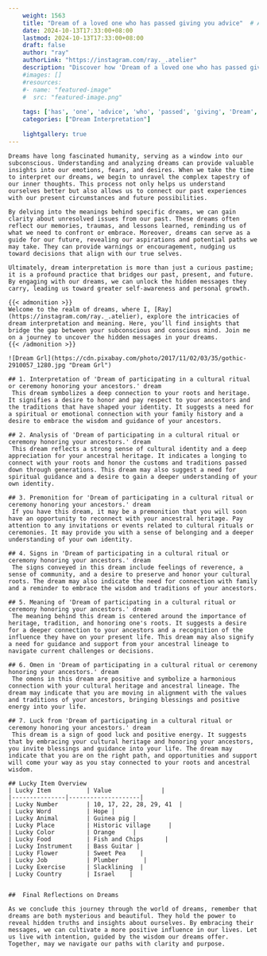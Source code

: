 ```yaml
---
    weight: 1563
    title: "Dream of a loved one who has passed giving you advice"  # Assuming 'title' column exists
    date: 2024-10-13T17:33:00+08:00
    lastmod: 2024-10-13T17:33:00+08:00
    draft: false
    author: "ray"
    authorLink: "https://instagram.com/ray._.atelier"
    description: "Discover how 'Dream of a loved one who has passed giving you advice' can interpret your future and uncover its significant meanings in your life."
    #images: []
    #resources:
    #- name: "featured-image"
    #  src: "featured-image.png"
    
    tags: ['has', 'one', 'advice', 'who', 'passed', 'giving', 'Dream', 'a', 'loved', 'of', 'you']
    categories: ["Dream Interpretation"]
    
    lightgallery: true
---
```

    
    Dreams have long fascinated humanity, serving as a window into our subconscious. Understanding and analyzing dreams can provide valuable insights into our emotions, fears, and desires. When we take the time to interpret our dreams, we begin to unravel the complex tapestry of our inner thoughts. This process not only helps us understand ourselves better but also allows us to connect our past experiences with our present circumstances and future possibilities.
    
    By delving into the meanings behind specific dreams, we can gain clarity about unresolved issues from our past. These dreams often reflect our memories, traumas, and lessons learned, reminding us of what we need to confront or embrace. Moreover, dreams can serve as a guide for our future, revealing our aspirations and potential paths we may take. They can provide warnings or encouragement, nudging us toward decisions that align with our true selves.
    
    Ultimately, dream interpretation is more than just a curious pastime; it is a profound practice that bridges our past, present, and future. By engaging with our dreams, we can unlock the hidden messages they carry, leading us toward greater self-awareness and personal growth.
    
    {{< admonition >}}
    Welcome to the realm of dreams, where I, [Ray](https://instagram.com/ray._.atelier), explore the intricacies of dream interpretation and meaning. Here, you’ll find insights that bridge the gap between your subconscious and conscious mind. Join me on a journey to uncover the hidden messages in your dreams.
    {{< /admonition >}}
    
    ![Dream Grl](https://cdn.pixabay.com/photo/2017/11/02/03/35/gothic-2910057_1280.jpg "Dream Grl")
    
    ## 1. Interpretation of 'Dream of participating in a cultural ritual or ceremony honoring your ancestors.' dream
     This dream symbolizes a deep connection to your roots and heritage. It signifies a desire to honor and pay respect to your ancestors and the traditions that have shaped your identity. It suggests a need for a spiritual or emotional connection with your family history and a desire to embrace the wisdom and guidance of your ancestors.
    
    ## 2. Analysis of 'Dream of participating in a cultural ritual or ceremony honoring your ancestors.' dream
     This dream reflects a strong sense of cultural identity and a deep appreciation for your ancestral heritage. It indicates a longing to connect with your roots and honor the customs and traditions passed down through generations. This dream may also suggest a need for spiritual guidance and a desire to gain a deeper understanding of your own identity.
    
    ## 3. Premonition for 'Dream of participating in a cultural ritual or ceremony honoring your ancestors.' dream
     If you have this dream, it may be a premonition that you will soon have an opportunity to reconnect with your ancestral heritage. Pay attention to any invitations or events related to cultural rituals or ceremonies. It may provide you with a sense of belonging and a deeper understanding of your own identity.
    
    ## 4. Signs in 'Dream of participating in a cultural ritual or ceremony honoring your ancestors.' dream
     The signs conveyed in this dream include feelings of reverence, a sense of community, and a desire to preserve and honor your cultural roots. The dream may also indicate the need for connection with family and a reminder to embrace the wisdom and traditions of your ancestors.
    
    ## 5. Meaning of 'Dream of participating in a cultural ritual or ceremony honoring your ancestors.' dream
     The meaning behind this dream is centered around the importance of heritage, tradition, and honoring one's roots. It suggests a desire for a deeper connection to your ancestors and a recognition of the influence they have on your present life. This dream may also signify a need for guidance and support from your ancestral lineage to navigate current challenges or decisions.
    
    ## 6. Omen in 'Dream of participating in a cultural ritual or ceremony honoring your ancestors.' dream
     The omens in this dream are positive and symbolize a harmonious connection with your cultural heritage and ancestral lineage. The dream may indicate that you are moving in alignment with the values and traditions of your ancestors, bringing blessings and positive energy into your life.
    
    ## 7. Luck from 'Dream of participating in a cultural ritual or ceremony honoring your ancestors.' dream
     This dream is a sign of good luck and positive energy. It suggests that by embracing your cultural heritage and honoring your ancestors, you invite blessings and guidance into your life. The dream may indicate that you are on the right path, and opportunities and support will come your way as you stay connected to your roots and ancestral wisdom.
    
    ## Lucky Item Overview
    | Lucky Item          | Value              |
    |---------------|--------------------|
    | Lucky Number        | 10, 17, 22, 28, 29, 41  |
    | Lucky Word          | Hope |
    | Lucky Animal        | Guinea pig |
    | Lucky Place         | Historic village     |
    | Lucky Color         | Orange     |
    | Lucky Food          | Fish and Chips      |
    | Lucky Instrument    | Bass Guitar |
    | Lucky Flower        | Sweet Pea    |
    | Lucky Job           | Plumber       |
    | Lucky Exercise      | Slacklining  |
    | Lucky Country       | Israel    |
    
    
    ##  Final Reflections on Dreams
    
    As we conclude this journey through the world of dreams, remember that dreams are both mysterious and beautiful. They hold the power to reveal hidden truths and insights about ourselves. By embracing their messages, we can cultivate a more positive influence in our lives. Let us live with intention, guided by the wisdom our dreams offer. Together, may we navigate our paths with clarity and purpose.
    